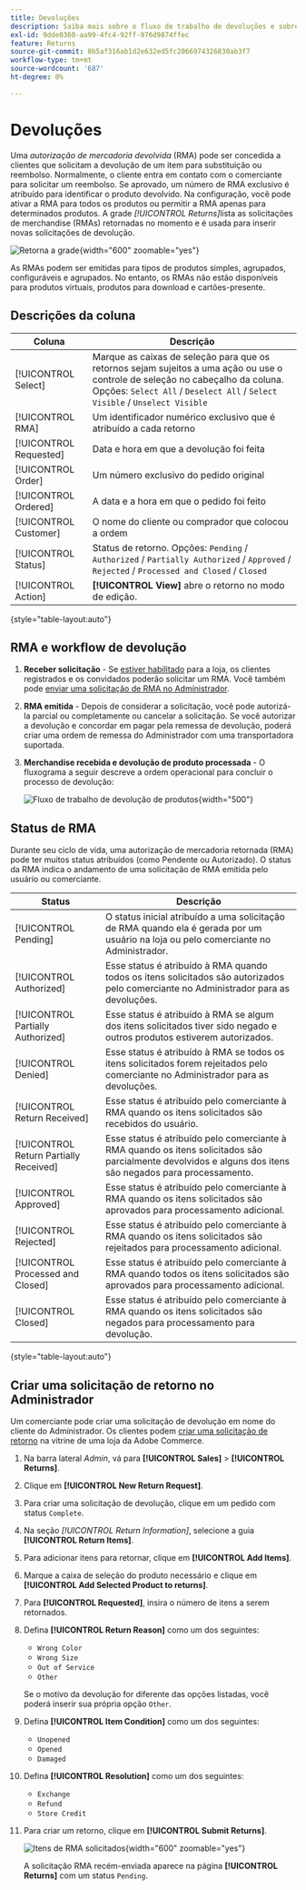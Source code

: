 ```yaml
---
title: Devoluções
description: Saiba mais sobre o fluxo de trabalho de devoluções e sobre como emitir uma autorização de mercadoria devolvida.
exl-id: 9dde0360-aa99-4fc4-92ff-976d9874ffec
feature: Returns
source-git-commit: 8b5af316ab1d2e632ed5fc2066974326830ab3f7
workflow-type: tm+mt
source-wordcount: '687'
ht-degree: 0%

---
```


# Devoluções

Uma _autorização de mercadoria devolvida_ (RMA) pode ser concedida a clientes que solicitam a devolução de um item para substituição ou reembolso. Normalmente, o cliente entra em contato com o comerciante para solicitar um reembolso. Se aprovado, um número de RMA exclusivo é atribuído para identificar o produto devolvido. Na configuração, você pode ativar a RMA para todos os produtos ou permitir a RMA apenas para determinados produtos. A grade _[!UICONTROL Returns]_&#x200B;lista as solicitações de merchandise (RMAs) retornadas no momento e é usada para inserir novas solicitações de devolução.

![Retorna a grade](./assets/return.png){width="600" zoomable="yes"}

As RMAs podem ser emitidas para tipos de produtos simples, agrupados, configuráveis e agrupados. No entanto, os RMAs não estão disponíveis para produtos virtuais, produtos para download e cartões-presente.

## Descrições da coluna

| Coluna | Descrição |
|--- |--- |
| [!UICONTROL Select] | Marque as caixas de seleção para que os retornos sejam sujeitos a uma ação ou use o controle de seleção no cabeçalho da coluna. Opções: `Select All` / `Deselect All` / `Select Visible` / `Unselect Visible` |
| [!UICONTROL RMA] | Um identificador numérico exclusivo que é atribuído a cada retorno |
| [!UICONTROL Requested] | Data e hora em que a devolução foi feita |
| [!UICONTROL Order] | Um número exclusivo do pedido original |
| [!UICONTROL Ordered] | A data e a hora em que o pedido foi feito |
| [!UICONTROL Customer] | O nome do cliente ou comprador que colocou a ordem |
| [!UICONTROL Status] | Status de retorno. Opções: `Pending` / `Authorized` / `Partially Authorized` / `Approved` / `Rejected` / `Processed and Closed` / `Closed` |
| [!UICONTROL Action] | **[!UICONTROL View]** abre o retorno no modo de edição. |

{style="table-layout:auto"}

## RMA e workflow de devolução

1. **Receber solicitação** - Se [estiver habilitado](rma-configure.md#enable-rmas-for-your-store) para a loja, os clientes registrados e os convidados poderão solicitar um RMA. Você também pode [enviar uma solicitação de RMA no Administrador](#create-a-return-request-in-the-admin).

2. **RMA emitida** - Depois de considerar a solicitação, você pode autorizá-la parcial ou completamente ou cancelar a solicitação. Se você autorizar a devolução e concordar em pagar pela remessa de devolução, poderá criar uma ordem de remessa do Administrador com uma transportadora suportada.

3. **Merchandise recebida e devolução de produto processada** - O fluxograma a seguir descreve a ordem operacional para concluir o processo de devolução:

   ![Fluxo de trabalho de devolução de produtos](./assets/workflow-customer-returns.png){width="500"}

## Status de RMA

Durante seu ciclo de vida, uma autorização de mercadoria retornada (RMA) pode ter muitos status atribuídos (como Pendente ou Autorizado). O status da RMA indica o andamento de uma solicitação de RMA emitida pelo usuário ou comerciante.

| Status | Descrição |
|--- |--- |
| [!UICONTROL Pending] | O status inicial atribuído a uma solicitação de RMA quando ela é gerada por um usuário na loja ou pelo comerciante no Administrador. |
| [!UICONTROL Authorized] | Esse status é atribuído à RMA quando todos os itens solicitados são autorizados pelo comerciante no Administrador para as devoluções. |
| [!UICONTROL Partially Authorized] | Esse status é atribuído à RMA se algum dos itens solicitados tiver sido negado e outros produtos estiverem autorizados. |
| [!UICONTROL Denied] | Esse status é atribuído à RMA se todos os itens solicitados forem rejeitados pelo comerciante no Administrador para as devoluções. |
| [!UICONTROL Return Received] | Esse status é atribuído pelo comerciante à RMA quando os itens solicitados são recebidos do usuário. |
| [!UICONTROL Return Partially Received] | Esse status é atribuído pelo comerciante à RMA quando os itens solicitados são parcialmente devolvidos e alguns dos itens são negados para processamento. |
| [!UICONTROL Approved] | Esse status é atribuído pelo comerciante à RMA quando os itens solicitados são aprovados para processamento adicional. |
| [!UICONTROL Rejected] | Esse status é atribuído pelo comerciante à RMA quando os itens solicitados são rejeitados para processamento adicional. |
| [!UICONTROL Processed and Closed] | Esse status é atribuído pelo comerciante à RMA quando todos os itens solicitados são aprovados para processamento adicional. |
| [!UICONTROL Closed] | Esse status é atribuído pelo comerciante à RMA quando os itens solicitados são negados para processamento para devolução. |

{style="table-layout:auto"}

## Criar uma solicitação de retorno no Administrador

Um comerciante pode criar uma solicitação de devolução em nome do cliente do Administrador. Os clientes podem [criar uma solicitação de retorno](rma-customer-experience.md) na vitrine de uma loja da Adobe Commerce.

1. Na barra lateral _Admin_, vá para **[!UICONTROL Sales]** > **[!UICONTROL Returns]**.

1. Clique em **[!UICONTROL New Return Request]**.

1. Para criar uma solicitação de devolução, clique em um pedido com status `Complete`.

1. Na seção _[!UICONTROL Return Information]_, selecione a guia **[!UICONTROL Return Items]**.

1. Para adicionar itens para retornar, clique em **[!UICONTROL Add Items]**.

1. Marque a caixa de seleção do produto necessário e clique em **[!UICONTROL Add Selected Product to returns]**.

1. Para **[!UICONTROL Requested]**, insira o número de itens a serem retornados.

1. Defina **[!UICONTROL Return Reason]** como um dos seguintes:

   - `Wrong Color`
   - `Wrong Size`
   - `Out of Service`
   - `Other`

   Se o motivo da devolução for diferente das opções listadas, você poderá inserir sua própria opção `Other`.

1. Defina **[!UICONTROL Item Condition]** como um dos seguintes:

   - `Unopened`
   - `Opened`
   - `Damaged`

1. Defina **[!UICONTROL Resolution]** como um dos seguintes:

   - `Exchange`
   - `Refund`
   - `Store Credit`

1. Para criar um retorno, clique em **[!UICONTROL Submit Returns]**.

   ![Itens de RMA solicitados](./assets/return-item-request.png){width="600" zoomable="yes"}

   A solicitação RMA recém-enviada aparece na página **[!UICONTROL Returns]** com um status `Pending`.
